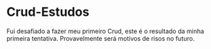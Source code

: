 # Crud-Estudos
Fui desafiado a fazer meu primeiro Crud, este é o resultado da minha primeira tentativa. Provavelmente será motivos de risos no futuro.  
